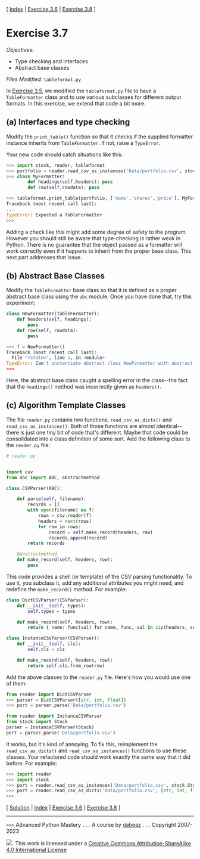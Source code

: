 \[ [Index](index.md) | [Exercise 3.6](ex3_6.md) | [Exercise 3.8](ex3_8.md) \]

# Exercise 3.7

*Objectives:*

- Type checking and interfaces
- Abstract base classes

*Files Modified:* `tableformat.py`

In [Exercise 3.5](ex3_5.md), we modified the `tableformat.py` file to have a `TableFormatter`
class and to use various subclasses for different output formats.  In this exercise, we extend that
code a bit more.

## (a) Interfaces and type checking

Modify the `print_table()` function  so that it checks if the
supplied formatter instance inherits from `TableFormatter`.  If
not, raise a `TypeError`.

Your new code should catch situations like this:

```python
>>> import stock, reader, tableformat
>>> portfolio = reader.read_csv_as_instances('Data/portfolio.csv', stock.Stock)
>>> class MyFormatter:
        def headings(self,headers): pass
        def row(self,rowdata): pass

>>> tableformat.print_table(portfolio, ['name','shares','price'], MyFormatter())
Traceback (most recent call last):
...
TypeError: Expected a TableFormatter
>>>
```

Adding a check like this might add some degree of safety to the program.   However you should
still be aware that type-checking is rather weak in Python.  There is no guarantee that the
object passed as a formatter will work correctly even if it happens to inherit from the
proper base class.  This next part addresses that issue.

## (b) Abstract Base Classes

Modify the `TableFormatter` base class so that it is defined as a proper
abstract base class using the `abc` module.   Once you have done that, try
this experiment:

```python
class NewFormatter(TableFormatter):
    def headers(self, headings):
        pass
    def row(self, rowdata):
        pass

>>> f = NewFormatter()
Traceback (most recent call last):
  File "<stdin>", line 1, in <module>
TypeError: Can't instantiate abstract class NewFormatter with abstract methods headings
>>>
```

Here, the abstract base class caught a spelling error in the class--the fact that
the `headings()` method was incorrectly given as `headers()`.

## (c) Algorithm Template Classes

The file `reader.py` contains two functions, `read_csv_as_dicts()` and `read_csv_as_instances()`.
Both of those functions are almost identical--there is just one tiny bit of code that's
different.  Maybe that code could be consolidated into a class definition of some sort.
Add the following class to the `reader.py` file:

```python
# reader.py


import csv
from abc import ABC, abstractmethod

class CSVParser(ABC):

    def parse(self, filename):
        records = []
        with open(filename) as f:
            rows = csv.reader(f)
            headers = next(rows)
            for row in rows:
                record = self.make_record(headers, row)
                records.append(record)
        return records

    @abstractmethod
    def make_record(self, headers, row):
        pass
```

This code provides a shell (or template) of the CSV parsing functionality.   To use it, you subclass it, add
any additional attributes you might need, and redefine the `make_record()` method. For example:

```python
class DictCSVParser(CSVParser):
    def __init__(self, types):
        self.types = types

    def make_record(self, headers, row):
        return { name: func(val) for name, func, val in zip(headers, self.types, row) }

class InstanceCSVParser(CSVParser):
    def __init__(self, cls):
        self.cls = cls

    def make_record(self, headers, row):
        return self.cls.from_row(row)
```

Add the above classes to the `reader.py` file.  Here's how you would use one of them:

```python
from reader import DictCSVParser
>>> parser = DictCSVParser([str, int, float])
>>> port = parser.parse('Data/portfolio.csv')

from reader import InstanceCSVParser
from stock import Stock
parser = InstanceCSVParser(Stock)
port = parser.parse('Data/portfolio.csv')
```

It works, but it's kind of annoying.  To fix this, reimplement the `read_csv_as_dicts()` and
`read_csv_as_instances()` functions to use these classes.   Your refactored code should work
exactly the same way that it did before.  For example:

```python
>>> import reader
>>> import stock
>>> port = reader.read_csv_as_instances('Data/portfolio.csv', stock.Stock)
>>> port = reader.read_csv_as_dicts('Data/portfolio.csv', [str, int, float])
>>>
```

\[ [Solution](soln3_7.md) | [Index](index.md) | [Exercise 3.6](ex3_6.md) | [Exercise 3.8](ex3_8.md) \]

----
`>>>` Advanced Python Mastery
`...` A course by [dabeaz](https://www.dabeaz.com)
`...` Copyright 2007-2023

![](https://i.creativecommons.org/l/by-sa/4.0/88x31.png). This work is licensed under a [Creative Commons Attribution-ShareAlike 4.0 International License](http://creativecommons.org/licenses/by-sa/4.0/)
